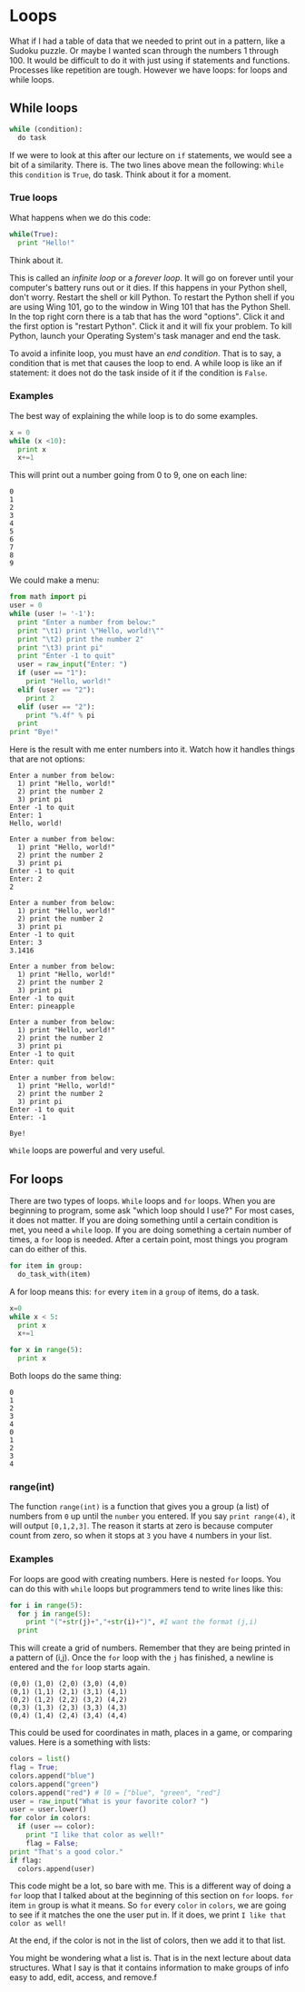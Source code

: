 # Loops

What if I had a table of data that we needed to print out in a pattern, like a Sudoku puzzle. Or maybe I wanted scan through the numbers 1 through 100. It would be difficult to do it with just using if statements and functions. Processes like repetition are tough. However we have loops: for loops and while loops.

## While loops

```py
while (condition):
  do task
```

If we were to look at this after our lecture on `if` statements, we would see a bit of a similarity. There is. The two lines above mean the following: `While` this `condition` is `True`, do task. Think about it for a moment.
### True loops
What happens when we do this code:

```py
while(True):
  print "Hello!"
```

Think about it.

This is called an _infinite loop_ or a *forever loop*. It will go on forever until your computer's battery runs out or it dies. If this happens in your Python shell, don't worry. Restart the shell or kill Python. To restart the Python shell if you are using Wing 101, go to the window in Wing 101 that has the Python Shell. In the top right corn there is a tab that has the word "options". Click it and the first option is "restart Python". Click it and it will fix your problem. To kill Python, launch your Operating System's task manager and end the task.

To avoid a infinite loop, you must have an _end condition_. That is to say, a condition that is met that causes the loop to end. A while loop is like an if statement: it does not do the task inside of it if the condition is `False`.

### Examples

The best way of explaining the while loop is to do some examples.

```py
x = 0
while (x <10):
  print x
  x+=1
```
This will print out a number going from 0 to 9, one on each line:
```
0
1
2
3
4
5
6
7
8
9
```
We could make a menu:
```py
from math import pi
user = 0
while (user != '-1'):
  print "Enter a number from below:"
  print "\t1) print \"Hello, world!\""
  print "\t2) print the number 2"
  print "\t3) print pi"
  print "Enter -1 to quit"
  user = raw_input("Enter: ")
  if (user == "1"):
    print "Hello, world!"
  elif (user == "2"):
    print 2
  elif (user == "2"):
    print "%.4f" % pi
  print
print "Bye!"

```

Here is the result with me enter numbers into it. Watch how it handles things that are not options:

```
Enter a number from below:
  1) print "Hello, world!"
  2) print the number 2
  3) print pi
Enter -1 to quit
Enter: 1
Hello, world!

Enter a number from below:
  1) print "Hello, world!"
  2) print the number 2
  3) print pi
Enter -1 to quit
Enter: 2
2

Enter a number from below:
  1) print "Hello, world!"
  2) print the number 2
  3) print pi
Enter -1 to quit
Enter: 3
3.1416

Enter a number from below:
  1) print "Hello, world!"
  2) print the number 2
  3) print pi
Enter -1 to quit
Enter: pineapple

Enter a number from below:
  1) print "Hello, world!"
  2) print the number 2
  3) print pi
Enter -1 to quit
Enter: quit

Enter a number from below:
  1) print "Hello, world!"
  2) print the number 2
  3) print pi
Enter -1 to quit
Enter: -1

Bye!
```

`While` loops are powerful and very useful.

## For loops

There are two types of loops. `While` loops and `for` loops. When you are beginning to program, some ask "which loop should I use?" For most cases, it does not matter. If you are doing something until a certain condition is met, you need a `while` loop. If you are doing something a certain number of times, a `for` loop is needed. After a certain point, most things you program can do either of this.

```py
for item in group:
  do_task_with(item)
```

A for loop means this: `for` every `item` in a `group` of items, do a task.

```py
x=0
while x < 5:
  print x
  x+=1

for x in range(5):
  print x
```

Both loops do the same thing:

```
0
1
2
3
4
0
1
2
3
4
```

### range(int)

The function `range(int)` is a function that gives you a group (a list) of numbers from `0` up until the `number` you entered. If you say `print range(4)`, it will output `[0,1,2,3]`. The reason it starts at zero is because computer count from zero, so when it stops at `3` you have `4` numbers in your list.

### Examples

For loops are good with creating numbers. Here is nested `for` loops. You can do this with `while` loops but programmers tend to write lines like this:

```py
for i in range(5):
  for j in range(5):
    print "("+str(j)+","+str(i)+")", #I want the format (j,i)
  print

```

This will create a grid of numbers. Remember that they are being printed in a pattern of (i,j). Once the `for` loop with the `j` has finished, a newline is entered and the `for` loop starts again.

```
(0,0) (1,0) (2,0) (3,0) (4,0)
(0,1) (1,1) (2,1) (3,1) (4,1)
(0,2) (1,2) (2,2) (3,2) (4,2)
(0,3) (1,3) (2,3) (3,3) (4,3)
(0,4) (1,4) (2,4) (3,4) (4,4)
```

This could be used for coordinates in math, places in a game, or comparing values. Here is a something with lists:

```py
colors = list()
flag = True;
colors.append("blue")
colors.append("green")
colors.append("red") # l0 = ["blue", "green", "red"]
user = raw_input("What is your favorite color? ")
user = user.lower()
for color in colors:
  if (user == color):
    print "I like that color as well!"
    flag = False;
print "That's a good color."
if flag:
  colors.append(user)
```

This code might be a lot, so bare with me. This is a different way of doing a `for` loop that I talked about at the beginning of this section on `for` loops. `for` item `in` group is what it means. So `for` every `color` in `colors`, we are going to see if it matches the one the user put in. If it does, we print `I like that color as well!`

At the end, if the color is not in the list of colors, then we add it to that list.

You might be wondering what a list is. That is in the next lecture about data structures. What I say is that it contains information to make groups of info easy to add, edit, access, and remove.f
